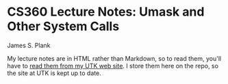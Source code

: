 # CS360 Lecture Notes: Umask and Other System Calls

James S. Plank

My lecture notes are in HTML rather than Markdown, so to read them,
you'll have to [read them from my UTK web site](http://web.eecs.utk.edu/~plank/plank/classes/cs360/360/notes/Umask-And-Others/lecture.html).  I store them here on the repo, so the site at UTK is 
kept up to date.

